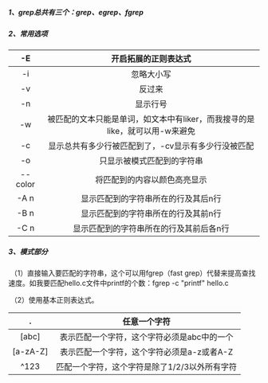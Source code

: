 ##### 1、grep总共有三个：grep、egrep、fgrep

##### 2、常用选项

|   -E    |                     开启拓展的正则表达式                     |
| :-----: | :----------------------------------------------------------: |
|   -i    |                          忽略大小写                          |
|   -v    |                            反过来                            |
|   -n    |                           显示行号                           |
|   -w    | 被匹配的文本只能是单词，如文本中有liker，而我搜寻的是like，就可以用-w来避免 |
|   -c    |     显示总共有多少行被匹配到了，-cv显示有多少行没被匹配      |
|   -o    |                  只显示被模式匹配到的字符串                  |
| --color |                 将匹配到的内容以颜色高亮显示                 |
|  -A n   |             显示匹配到的字符串所在的行及其后n行              |
|  -B n   |             显示匹配到的字符串所在的行及其前n行              |
|  -C n   |           显示匹配到的字符串所在的行及其前后各n行            |

##### 3、模式部分

​	（1）直接输入要匹配的字符串，这个可以用fgrep（fast grep）代替来提高查找速度。如我要匹配hello.c文件中printf的个数：fgrep -c "printf" hello.c

​	（2）使用基本正则表达式。

|    .     |                 任意一个字符                  |
| :------: | :-------------------------------------------: |
|  [abc]   |  表示匹配一个字符，这个字符必须是abc中的一个  |
| [a-zA-Z] |  表示匹配一个字符，这个字符必须是a-z或者A-Z   |
|   ^123   | 匹配一个字符，这个字符是除了1/2/3以外所有字符 |

